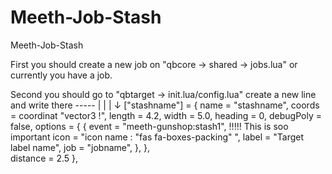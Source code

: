 # Meeth-Job-Stash
 Meeth-Job-Stash

 First you should create a new job on "qbcore -> shared -> jobs.lua" or currently you have a job.

 Second you should go to "qbtarget -> init.lua/config.lua" create a new line and write there -----
                                                                                                 |
                                                                                                 |
                                                                                                 |
                                                                                                 ↓
                                                                                                ["stashname"] = {
		                                                                                        name = "stashname",
		                                                                                        coords = coordinat "vector3 !",
		                                                                                        length = 4.2,
		                                                                                        width = 5.0,
		                                                                                        heading = 0,
		                                                                                        debugPoly = false,
		                                                                                        options = {
		                                                                                        	{
		                                                                                        		event = "meeth-gunshop:stash1",  !!!!! This is soo important
		                                                                                        		icon = "icon name :  "fas fa-boxes-packing" ",
		                                                                                        		label = "Target label name",
		                                                                                        		job = "jobname",
		                                                                                        	},
		                                                                                        },  
		                                                                                        distance = 2.5
                                                                                                },  

